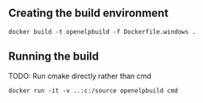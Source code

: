 
## Creating the build environment
```
docker build -t openelpbuild -f Dockerfile.windows .
```

## Running the build
TODO: Run cmake directly rather than cmd
```
docker run -it -v ..:c:/source openelpbuild cmd
```
